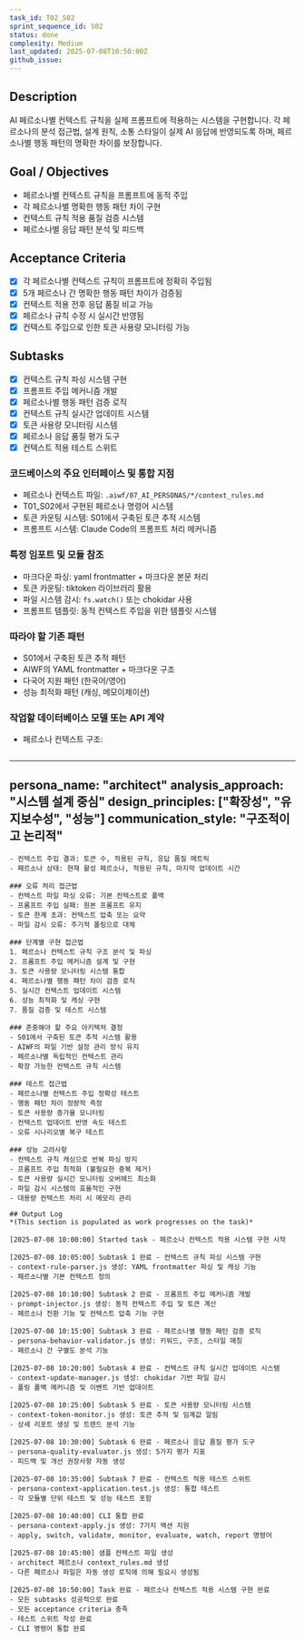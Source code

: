 ```yaml
---
task_id: T02_S02
sprint_sequence_id: S02
status: done
complexity: Medium
last_updated: 2025-07-08T10:50:00Z
github_issue:
---
```


## Description
AI 페르소나별 컨텍스트 규칙을 실제 프롬프트에 적용하는 시스템을 구현합니다. 각 페르소나의 분석 접근법, 설계 원칙, 소통 스타일이 실제 AI 응답에 반영되도록 하며, 페르소나별 행동 패턴의 명확한 차이를 보장합니다.

## Goal / Objectives
- 페르소나별 컨텍스트 규칙을 프롬프트에 동적 주입
- 각 페르소나별 명확한 행동 패턴 차이 구현
- 컨텍스트 규칙 적용 품질 검증 시스템
- 페르소나별 응답 패턴 분석 및 피드백

## Acceptance Criteria
- [x] 각 페르소나별 컨텍스트 규칙이 프롬프트에 정확히 주입됨
- [x] 5개 페르소나 간 명확한 행동 패턴 차이가 검증됨
- [x] 컨텍스트 적용 전후 응답 품질 비교 가능
- [x] 페르소나 규칙 수정 시 실시간 반영됨
- [x] 컨텍스트 주입으로 인한 토큰 사용량 모니터링 가능

## Subtasks
- [x] 컨텍스트 규칙 파싱 시스템 구현
- [x] 프롬프트 주입 메커니즘 개발
- [x] 페르소나별 행동 패턴 검증 로직
- [x] 컨텍스트 규칙 실시간 업데이트 시스템
- [x] 토큰 사용량 모니터링 시스템
- [x] 페르소나 응답 품질 평가 도구
- [x] 컨텍스트 적용 테스트 스위트

### 코드베이스의 주요 인터페이스 및 통합 지점
- 페르소나 컨텍스트 파일: `.aiwf/07_AI_PERSONAS/*/context_rules.md`
- T01_S02에서 구현된 페르소나 명령어 시스템
- 토큰 카운팅 시스템: S01에서 구축된 토큰 추적 시스템
- 프롬프트 시스템: Claude Code의 프롬프트 처리 메커니즘

### 특정 임포트 및 모듈 참조
- 마크다운 파싱: yaml frontmatter + 마크다운 본문 처리
- 토큰 카운팅: tiktoken 라이브러리 활용
- 파일 시스템 감시: `fs.watch()` 또는 chokidar 사용
- 프롬프트 템플릿: 동적 컨텍스트 주입을 위한 템플릿 시스템

### 따라야 할 기존 패턴
- S01에서 구축된 토큰 추적 패턴
- AIWF의 YAML frontmatter + 마크다운 구조
- 다국어 지원 패턴 (한국어/영어)
- 성능 최적화 패턴 (캐싱, 메모이제이션)

### 작업할 데이터베이스 모델 또는 API 계약
- 페르소나 컨텍스트 구조:
  ```yaml
---
  persona_name: "architect"
  analysis_approach: "시스템 설계 중심"
  design_principles: ["확장성", "유지보수성", "성능"]
  communication_style: "구조적이고 논리적"
---
  ```
- 컨텍스트 주입 결과: 토큰 수, 적용된 규칙, 응답 품질 메트릭
- 페르소나 상태: 현재 활성 페르소나, 적용된 규칙, 마지막 업데이트 시간

### 오류 처리 접근법
- 컨텍스트 파일 파싱 오류: 기본 컨텍스트로 폴백
- 프롬프트 주입 실패: 원본 프롬프트 유지
- 토큰 한계 초과: 컨텍스트 압축 또는 요약
- 파일 감시 오류: 주기적 폴링으로 대체

### 단계별 구현 접근법
1. 페르소나 컨텍스트 규칙 구조 분석 및 파싱
2. 프롬프트 주입 메커니즘 설계 및 구현
3. 토큰 사용량 모니터링 시스템 통합
4. 페르소나별 행동 패턴 차이 검증 로직
5. 실시간 컨텍스트 업데이트 시스템
6. 성능 최적화 및 캐싱 구현
7. 품질 검증 및 테스트 시스템

### 존중해야 할 주요 아키텍처 결정
- S01에서 구축된 토큰 추적 시스템 활용
- AIWF의 파일 기반 설정 관리 방식 유지
- 페르소나별 독립적인 컨텍스트 관리
- 확장 가능한 컨텍스트 규칙 시스템

### 테스트 접근법
- 페르소나별 컨텍스트 주입 정확성 테스트
- 행동 패턴 차이 정량적 측정
- 토큰 사용량 증가율 모니터링
- 컨텍스트 업데이트 반영 속도 테스트
- 오류 시나리오별 복구 테스트

### 성능 고려사항
- 컨텍스트 규칙 캐싱으로 반복 파싱 방지
- 프롬프트 주입 최적화 (불필요한 중복 제거)
- 토큰 사용량 실시간 모니터링 오버헤드 최소화
- 파일 감시 시스템의 효율적인 구현
- 대용량 컨텍스트 처리 시 메모리 관리

## Output Log
*(This section is populated as work progresses on the task)*

[2025-07-08 10:00:00] Started task - 페르소나 컨텍스트 적용 시스템 구현 시작

[2025-07-08 10:05:00] Subtask 1 완료 - 컨텍스트 규칙 파싱 시스템 구현
- context-rule-parser.js 생성: YAML frontmatter 파싱 및 캐싱 기능
- 페르소나별 기본 컨텍스트 정의

[2025-07-08 10:10:00] Subtask 2 완료 - 프롬프트 주입 메커니즘 개발
- prompt-injector.js 생성: 동적 컨텍스트 주입 및 토큰 계산
- 페르소나 전환 기능 및 컨텍스트 압축 기능 구현

[2025-07-08 10:15:00] Subtask 3 완료 - 페르소나별 행동 패턴 검증 로직
- persona-behavior-validator.js 생성: 키워드, 구조, 스타일 매칭
- 페르소나 간 구별도 분석 기능

[2025-07-08 10:20:00] Subtask 4 완료 - 컨텍스트 규칙 실시간 업데이트 시스템
- context-update-manager.js 생성: chokidar 기반 파일 감시
- 폴링 폴백 메커니즘 및 이벤트 기반 업데이트

[2025-07-08 10:25:00] Subtask 5 완료 - 토큰 사용량 모니터링 시스템
- context-token-monitor.js 생성: 토큰 추적 및 임계값 알림
- 상세 리포트 생성 및 트렌드 분석 기능

[2025-07-08 10:30:00] Subtask 6 완료 - 페르소나 응답 품질 평가 도구
- persona-quality-evaluator.js 생성: 5가지 평가 지표
- 피드백 및 개선 권장사항 자동 생성

[2025-07-08 10:35:00] Subtask 7 완료 - 컨텍스트 적용 테스트 스위트
- persona-context-application.test.js 생성: 통합 테스트
- 각 모듈별 단위 테스트 및 성능 테스트 포함

[2025-07-08 10:40:00] CLI 통합 완료
- persona-context-apply.js 생성: 7가지 액션 지원
- apply, switch, validate, monitor, evaluate, watch, report 명령어

[2025-07-08 10:45:00] 샘플 컨텍스트 파일 생성
- architect 페르소나 context_rules.md 생성
- 다른 페르소나 파일은 자동 생성 로직에 의해 필요시 생성됨

[2025-07-08 10:50:00] Task 완료 - 페르소나 컨텍스트 적용 시스템 구현 완료
- 모든 subtasks 성공적으로 완료
- 모든 acceptance criteria 충족
- 테스트 스위트 작성 완료
- CLI 명령어 통합 완료